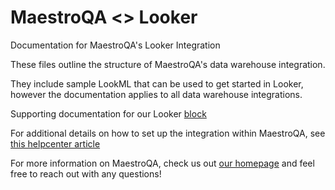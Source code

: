 # MaestroQA <> Looker

Documentation for MaestroQA's Looker Integration

These files outline the structure of MaestroQA's data warehouse integration.

They include sample LookML that can be used to get started in Looker, however the documentation applies to all data warehouse integrations.

Supporting documentation for our Looker [block](https://looker.com/platform/blocks/source/quality-analysis-by-maestroqa)

For additional details on how to set up the integration within MaestroQA, see [this helpcenter article](https://intercom.help/maestroqa/integrate-business-intelligence-tools/push-qa-data-to-your-data-warehouse)

For more information on MaestroQA, check us out [our homepage](https://www.maestroqa.com/) and feel free to reach out with any questions!
